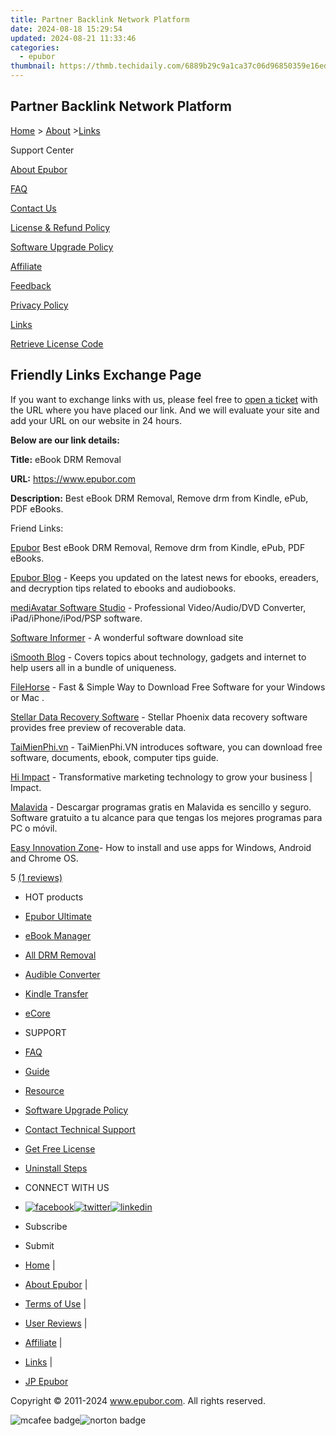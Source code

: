 ```yaml
---
title: Partner Backlink Network Platform
date: 2024-08-18 15:29:54
updated: 2024-08-21 11:33:46
categories:
  - epubor
thumbnail: https://thmb.techidaily.com/6889b29c9a1ca37c06d96850359e16ed975462ec122694d578843a25c7f44c71.jpg
---
```


## Partner Backlink Network Platform

[Home](https://tools.techidaily.com/epubor/products/) \> [About](https://tools.techidaily.com/epubor/products/) \>[Links](https://tools.techidaily.com/epubor/products/)

Support Center

[About Epubor](https://tools.techidaily.com/epubor/products/)

[FAQ](https://tools.techidaily.com/epubor/products/)

[Contact Us](https://tools.techidaily.com/epubor/products/)

[License & Refund Policy](https://tools.techidaily.com/epubor/products/)

[Software Upgrade Policy](https://tools.techidaily.com/epubor/products/)

[Affiliate](https://tools.techidaily.com/epubor/products/)

[Feedback](https://tools.techidaily.com/epubor/products/)

[Privacy Policy](https://tools.techidaily.com/epubor/products/)

[Links](https://tools.techidaily.com/epubor/products/)

[Retrieve License Code](https://tools.techidaily.com/epubor/products/)

## Friendly Links Exchange Page 

If you want to exchange links with us, please feel free to [open a ticket](https://share.hsforms.com/1XMDdDw%5FCReqsb5-qCwX6fgc1yk8) with the URL where you have placed our link. And we will evaluate your site and add your URL on our website in 24 hours.

**Below are our link details:**

**Title:** eBook DRM Removal

**URL:** <https://www.epubor.com>

**Description:** Best eBook DRM Removal, Remove drm from Kindle, ePub, PDF eBooks.

Friend Links:

[Epubor](https://www.epubor.com) Best eBook DRM Removal, Remove drm from Kindle, ePub, PDF eBooks.

[Epubor Blog](https://ebookconverter.blogspot.com/) \- Keeps you updated on the latest news for ebooks, ereaders, and decryption tips related to ebooks and audiobooks.

[mediAvatar Software Studio](http://www.mediavideoconverter.com) \- Professional Video/Audio/DVD Converter, iPad/iPhone/iPod/PSP software.

[Software Informer](http://software.informer.com) \- A wonderful software download site

[iSmooth Blog](http://www.ismoothblog.com/) \- Covers topics about technology, gadgets and internet to help users all in a bundle of uniqueness.

[FileHorse](http://www.filehorse.com/) \- Fast & Simple Way to Download Free Software for your Windows or Mac .

[Stellar Data Recovery Software](http://www.stellardata-recovery.com/) \- Stellar Phoenix data recovery software provides free preview of recoverable data.

[TaiMienPhi.vn](http://taimienphi.vn/) \- TaiMienPhi.VN introduces software, you can download free software, documents, ebook, computer tips guide.

[Hi Impact](https://impact.com/) \- Transformative marketing technology to grow your business | Impact.

[Malavida](https://www.malavida.com/) \- Descargar programas gratis en Malavida es sencillo y seguro. Software gratuito a tu alcance para que tengas los mejores programas para PC o móvil.

[Easy Innovation Zone](https://eizone.info/)\- How to install and use apps for Windows, Android and Chrome OS.

5 [(1 reviews)](http://www.epubor.com/links-sms.htm) 

* HOT products
* [Epubor Ultimate](https://tools.techidaily.com/epubor/ultimate/)
* [eBook Manager](https://tools.techidaily.com/epubor/ebook-manager/)
* [All DRM Removal](https://tools.techidaily.com/epubor/drm-removal-tools/)
* [Audible Converter](https://tools.techidaily.com/epubor/audible-converter/)
* [Kindle Transfer](https://tools.techidaily.com/epubor/transfer/)
* [eCore](https://tools.techidaily.com/epubor/ecore/)

* SUPPORT
* [FAQ](https://tools.techidaily.com/epubor/products/)
* [Guide](https://tools.techidaily.com/epubor/products/)
* [Resource](https://tools.techidaily.com/epubor/products/)
* [Software Upgrade Policy](https://tools.techidaily.com/epubor/products/)
* [Contact Technical Support](https://tools.techidaily.com/epubor/products/)
* [Get Free License](https://tools.techidaily.com/epubor/products/)
* [Uninstall Steps](https://tools.techidaily.com/epubor/products/)

* CONNECT WITH US
* [![facebook](http://www.epubor.com/images/fb.png)](https://www.facebook.com/eBookConverter)[![twitter](http://www.epubor.com/images/tw.png)](https://twitter.com/eBook%5FConverter)[![linkedin](http://www.epubor.com/images/Linkedin-Logo.png)](https://www.linkedin.com/company/epubor/)

* Subscribe
* Submit

* [Home](https://tools.techidaily.com/epubor/products/) |
* [About Epubor](https://tools.techidaily.com/epubor/products/) |
* [Terms of Use](https://tools.techidaily.com/epubor/products/) |
* [User Reviews](https://tools.techidaily.com/epubor/products/) |
* [Affiliate](https://tools.techidaily.com/epubor/products/) |
* [Links](https://tools.techidaily.com/epubor/products/) |
* [JP Epubor](https://jp.epubor.com)

Copyright © 2011-2024 www.epubor.com. All rights reserved.

![mcafee badge](http://www.epubor.com/images/mcafee-secure.png)![norton badge](http://www.epubor.com/images/norton-icon.png)

<ins class="adsbygoogle"
     style="display:block"
     data-ad-format="autorelaxed"
     data-ad-client="ca-pub-7571918770474297"
     data-ad-slot="1223367746"></ins>



<ins class="adsbygoogle"
     style="display:block"
     data-ad-client="ca-pub-7571918770474297"
     data-ad-slot="8358498916"
     data-ad-format="auto"
     data-full-width-responsive="true"></ins>
